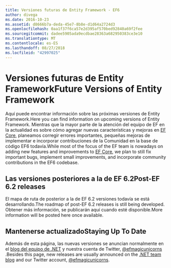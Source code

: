 ```yaml
---
title: Versiones futuras de Entity Framework - EF6
author: divega
ms.date: 2016-10-23
ms.assetid: d8666b7a-deda-45e7-8b8e-d1d64a2724d3
ms.openlocfilehash: 0aa1f37f6ca57e2d395af570bed92840a69f2fee
ms.sourcegitcommit: dadee5905ada9ecdbae28363a682950383ce3e10
ms.translationtype: MT
ms.contentlocale: es-ES
ms.lasthandoff: 08/27/2018
ms.locfileid: "42997025"
---
```

# <a name="future-versions-of-entity-framework"></a><span data-ttu-id="04b2e-102">Versiones futuras de Entity Framework</span><span class="sxs-lookup"><span data-stu-id="04b2e-102">Future Versions of Entity Framework</span></span> 
<span data-ttu-id="04b2e-103">Aquí puede encontrar información sobre las próximas versiones de Entity Framework.</span><span class="sxs-lookup"><span data-stu-id="04b2e-103">Here you can find information on upcoming versions of Entity Framework.</span></span>
<span data-ttu-id="04b2e-104">Mientras que la mayor parte de la atención del equipo de EF en la actualidad es sobre cómo agregar nuevas características y mejoras en [EF Core](https://docs.microsoft.com/en-us/ef/core/index), planeamos corregir errores importantes, pequeñas mejoras de implementar e incorporar contribuciones de la Comunidad en la base de código EF6 todavía.</span><span class="sxs-lookup"><span data-stu-id="04b2e-104">While most of the focus of the EF team is nowadays on adding new features and improvements to [EF Core](https://docs.microsoft.com/en-us/ef/core/index), we plan to  still fix important bugs, implement small improvements, and incorporate community contributions in the EF6 codebase.</span></span>

## <a name="post-ef-62-releases"></a><span data-ttu-id="04b2e-105">Las versiones posteriores a la de EF 6.2</span><span class="sxs-lookup"><span data-stu-id="04b2e-105">Post-EF 6.2 releases</span></span>

<span data-ttu-id="04b2e-106">El mapa de ruta de posterior a la de EF 6.2 versiones todavía se está desarrollando.</span><span class="sxs-lookup"><span data-stu-id="04b2e-106">The roadmap of post-EF 6.2 releases is still being developed.</span></span> <span data-ttu-id="04b2e-107">Obtener más información, se publicarán aquí cuando esté disponible.</span><span class="sxs-lookup"><span data-stu-id="04b2e-107">More information will be posted here once available.</span></span>
 
## <a name="staying-up-to-date"></a><span data-ttu-id="04b2e-108">Mantenerse actualizado</span><span class="sxs-lookup"><span data-stu-id="04b2e-108">Staying Up To Date</span></span>  
  
<span data-ttu-id="04b2e-109">Además de esta página, las nuevas versiones se anuncian normalmente en el [blog del equipo de .NET](https://blogs.msdn.microsoft.com/dotnet/tag/entity-framework/) y nuestra cuenta de Twitter, [ @efmagicunicorns ](http://twitter.com/efmagicunicorns).</span><span class="sxs-lookup"><span data-stu-id="04b2e-109">Besides this page, new releases are usually announced on the [.NET team blog](https://blogs.msdn.microsoft.com/dotnet/tag/entity-framework/) and our Twitter account, [@efmagicunicorns](http://twitter.com/efmagicunicorns).</span></span>
  